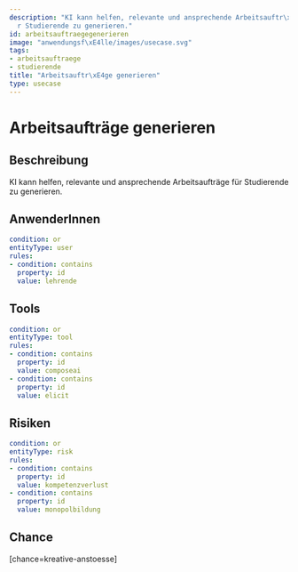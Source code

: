 ```yaml
---
description: "KI kann helfen, relevante und ansprechende Arbeitsauftr\xE4ge f\xFC\
  r Studierende zu generieren."
id: arbeitsauftraegegenerieren
image: "anwendungsf\xE4lle/images/usecase.svg"
tags:
- arbeitsauftraege
- studierende
title: "Arbeitsauftr\xE4ge generieren"
type: usecase
---
```



# Arbeitsaufträge generieren

## Beschreibung

KI kann helfen, relevante und ansprechende Arbeitsaufträge für Studierende zu generieren.

## AnwenderInnen

```yaml
condition: or
entityType: user
rules:
- condition: contains
  property: id
  value: lehrende
```



## Tools

```yaml
condition: or
entityType: tool
rules:
- condition: contains
  property: id
  value: composeai
- condition: contains
  property: id
  value: elicit
```



## Risiken

```yaml
condition: or
entityType: risk
rules:
- condition: contains
  property: id
  value: kompetenzverlust
- condition: contains
  property: id
  value: monopolbildung
```



## Chance

[chance=kreative-anstoesse]
